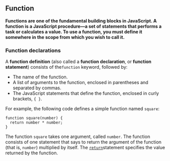 ## Function

**Functions are one of the fundamental building blocks in JavaScript. A function is a JavaScript procedure—a set of statements that performs a task or calculates a value. To use a function, you must define it somewhere in the scope from which you wish to call it.**

### Function declarations

A **function definition** \(also called a **function declaration**, or **function statement**\) consists of the`function` keyword, followed by:

* The name of the function.
* A list of arguments to the function, enclosed in parentheses and separated by commas.
* The JavaScript statements that define the function, enclosed in curly brackets, `{ }`.

For example, the following code defines a simple function named `square`:

```
function square(number) {
  return number * number;
}
```

The function `square` takes one argument, called `number`. The function consists of one statement that says to return the argument of the function \(that is, `number`\) multiplied by itself. The [`return`](https://developer.mozilla.org/en-US/docs/Web/JavaScript/Reference/Statements/return "return")statement specifies the value returned by the function.

